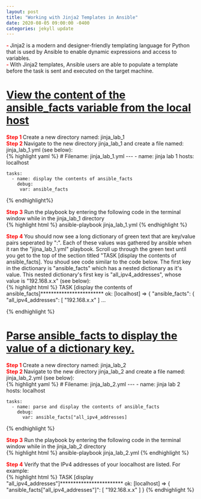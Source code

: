 ```yaml
---
layout: post
title: "Working with Jinja2 Templates in Ansible"
date: 2020-08-05 09:00:00 -0400
categories: jekyll update
---
```

<b><text style="color: red"> - </text></b>Jinja2 is a modern and designer-friendly templating language for Python that is used by Ansible to enable dynamic expressions and access to variables.<br>
<b><text style="color: red"> - </text></b>With Jinja2 templates, Ansible users are able to populate a template before the task is sent and executed on the target machine.<br>

<h1><b><u>View the content of the ansible_facts variable from the local host</u></b></h1>
<b><text style="color: red"> Step 1 </text></b>Create a new directory named: jinja_lab_1<br>
<b><text style="color: red"> Step 2 </text></b> Navigate to the new directory jinja_lab_1 and create a file named: jinja_lab_1.yml (see below):<br>
{% highlight yaml %}
# Filename: jinja_lab_1.yml
---
  - name: jinja lab 1
    hosts: localhost

    tasks:
      - name: display the contents of ansible_facts
        debug:
         var: ansible_facts
{% endhighlight%}

<b><text style="color: red"> Step 3</text></b> Run the playbook by entering the following code in the terminal window while in the jinja_lab_1 directory<br>
{% highlight html %}
ansible-playbook jinja_lab_1.yml
{% endhighlight %}

<b><text style="color: red"> Step 4 </text></b> You should now see a long dictionary of green text that are key/value pairs seperated by ":". Each of these values was gathered by ansible when it ran the "jijna_lab_1.yml" playbook. Scroll up through the green text until you get to the top of the section titled "TASK [display the contents of ansible_facts]. You shoud see code similar to the code below. The first key in the dictionary is "ansible_facts" which has a nested dictionary as it's value.  This nested dictionary's first key is "all_ipv4_addresses", whose value is "192.168.x.x" (see below):<br>
{% highlight html %}
TASK [display the contents of ansible_facts]************************
ok: [localhost] => {
    "ansible_facts": {
        "all_ipv4_addresses": [
        "192.168.x.x"
        ]
        ...

{% endhighlight %}

<h1><b><u>Parse ansible_facts to display the value of a dictionary key.</u></b></h1>
<b><text style="color: red"> Step 1 </text></b> Create a new directory named: jinja_lab_2<br>
<b><text style="color: red"> Step 2 </text></b> Navigate to the new directory jinja_lab_2 and create a file named: jinja_lab_2.yml (see below):<br>
{% highlight yaml %}
# Filename: jinja_lab_2.yml
---
  - name: jinja lab 2
    hosts: localhost

    tasks:
      - name: parse and display the contents of ansible_facts
        debug:
          var: ansible_facts["all_ipv4_addresses]
{% endhighlight %}

<b><text style="color: red"> Step 3</text></b> Run the playbook by entering the following code in the terminal window while in the jinja_lab_2 directory<br>
{% highlight html %}
ansible-playbook jinja_lab_2.yml
{% endhighlight %}

<b><text style="color: red"> Step 4</text></b> Verify that the IPv4 addresses of your loocalhost are listed. For example:<br>
{% highlight html %}
TASK [display "all_ipv4_addresses"]************************
ok: [localhost] => {
    "ansible_facts[\"all_ipv4_addresses\"]": [
        "192.168.x.x"
    ]
}
{% endhighlight %}